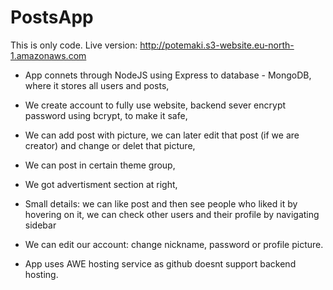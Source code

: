 # PostsApp

This is only code. Live version: http://potemaki.s3-website.eu-north-1.amazonaws.com


- App connets through NodeJS using Express to database - MongoDB, where it stores all users and posts,
- We create account to fully use website, backend sever encrypt password using bcrypt, to make it safe,
- We can add post with picture, we can later edit that post (if we are creator) and change or delet that picture,
- We can post in certain theme group,
- We got advertisment section at right,
- Small details: we can like post and then see people who liked it by hovering on it, we can check other users and their profile by navigating sidebar
- We can edit our account: change nickname, password or profile picture.

- App uses AWE hosting service as github doesnt support backend hosting.
